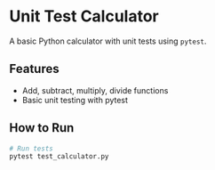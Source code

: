 # Unit Test Calculator

A basic Python calculator with unit tests using `pytest`.

## Features

- Add, subtract, multiply, divide functions
- Basic unit testing with pytest

## How to Run

```bash
# Run tests
pytest test_calculator.py
